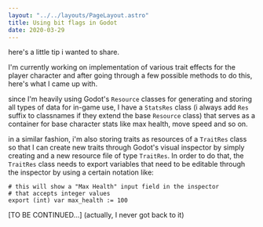 ```yaml
---
layout: "../../layouts/PageLayout.astro"
title: Using bit flags in Godot
date: 2020-03-29
---
```


here's a little tip i wanted to share.

I'm currently working on implementation of various trait effects for the player
character and after going through a few possible methods to do this, here's what
I came up with.

since I'm heavily using Godot's `Resource` classes for generating and storing
all types of data for in-game use, I have a `StatsRes` class (i always add `Res`
suffix to classnames if they extend the base `Resource` class) that serves as a
container for base character stats like max health, move speed and so on.

in a similar fashion, i'm also storing traits as resources of a `TraitRes` class
so that I can create new traits through Godot's visual inspector by simply
creating and a new resource file of type `TraitRes`. In order to do that, the
`TraitRes` class needs to export variables that need to be editable through the
inspector by using a certain notation like:

```gdscript
# this will show a "Max Health" input field in the inspector
# that accepts integer values
export (int) var max_health := 100
```

[TO BE CONTINUED...] (actually, I never got back to it)
